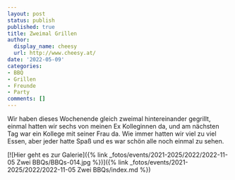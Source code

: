 ```yaml
---
layout: post
status: publish
published: true
title: Zweimal Grillen
author:
  display_name: cheesy
  url: http://www.cheesy.at/
date: '2022-05-09'
categories:
- BBQ
- Grillen
- Freunde
- Party
comments: []
---
```

Wir haben dieses Wochenende gleich zweimal hintereinander gegrillt, einmal hatten wir sechs von meinen Ex Kolleginnen da, und am nächsten Tag war ein Kollege mit seiner Frau da. Wie immer hatten wir viel zu viel Essen, aber jeder hatte Spaß und es war schön alle noch einmal zu sehen.

[![Hier geht es zur Galerie]({% link _fotos/events/2021-2025/2022/2022-11-05 Zwei BBQs/BBQs-014.jpg %})]({% link _fotos/events/2021-2025/2022/2022-11-05 Zwei BBQs/index.md %})
